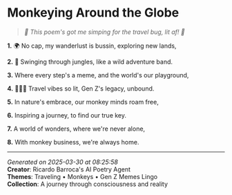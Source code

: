 # Monkeying Around the Globe

> *🚀 This poem's got me simping for the travel bug, lit af! 🐒*

**1.** 🌍 No cap, my wanderlust is bussin, exploring new lands,


**2.** 🐒 Swinging through jungles, like a wild adventure band.


**3.** Where every step's a meme, and the world's our playground,


**4.** 🌴🤸‍♀️ Travel vibes so lit, Gen Z's legacy, unbound.


**5.** In nature's embrace, our monkey minds roam free,


**6.** Inspiring a journey, to find our true key.


**7.** A world of wonders, where we're never alone,


**8.** With monkey business, we're always home.



---

*Generated on 2025-03-30 at 08:25:58*  
**Creator**: Ricardo Barroca's AI Poetry Agent  
**Themes**: Traveling • Monkeys • Gen Z Memes Lingo  
**Collection**: A journey through consciousness and reality